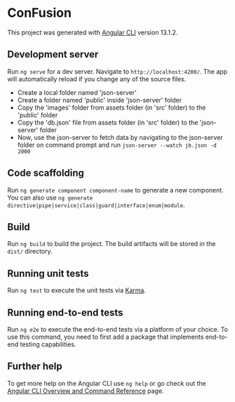 # ConFusion

This project was generated with [Angular CLI](https://github.com/angular/angular-cli) version 13.1.2.

## Development server

Run `ng serve` for a dev server. Navigate to `http://localhost:4200/`. The app will automatically reload if you change any of the source files.

- Create a local folder named 'json-server'
- Create a folder named 'public' inside 'json-server' folder
- Copy the 'images' folder from assets folder (in 'src' folder) to the 'public' folder
- Copy the 'db.json' file from assets folder (in 'src' folder) to the 'json-server' folder
- Now, use the json-server to fetch data by navigating to the json-server folder on command prompt and run `json-server --watch jb.json -d 2000`

## Code scaffolding

Run `ng generate component component-name` to generate a new component. You can also use `ng generate directive|pipe|service|class|guard|interface|enum|module`.

## Build

Run `ng build` to build the project. The build artifacts will be stored in the `dist/` directory.

## Running unit tests

Run `ng test` to execute the unit tests via [Karma](https://karma-runner.github.io).

## Running end-to-end tests

Run `ng e2e` to execute the end-to-end tests via a platform of your choice. To use this command, you need to first add a package that implements end-to-end testing capabilities.

## Further help

To get more help on the Angular CLI use `ng help` or go check out the [Angular CLI Overview and Command Reference](https://angular.io/cli) page.



